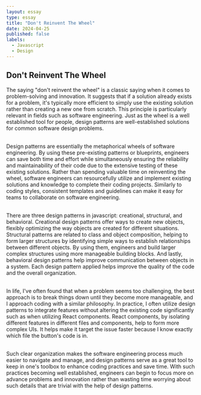 ```yaml
---
layout: essay
type: essay
title: "Don't Reinvent The Wheel"
date: 2024-04-25
published: false
labels:
  - Javascript
  - Design
---
```

 
## Don't Reinvent The Wheel

The saying "don't reinvent the wheel" is a classic saying when it comes to problem-solving and innovation. It suggests that if a solution already exists for a problem, it's typically more efficient to simply use the existing solution rather than creating a new one from scratch. This principle is particularly relevant in fields such as software engineering. Just as the wheel is a well established tool for people, design patterns are well-established solutions for common software design problems.<br><br>

Design patterns are essentially the metaphorical wheels of software engineering. By using these pre-existing patterns or blueprints, engineers can save both time and effort while simultaneously ensuring the reliability and maintainability of their code due to the extensive testing of these existing solutions. Rather than spending valuable time on reinventing the wheel, software engineers can resourcefully utilize  and implement existing solutions and knowledge to complete their coding projects. Similarly to coding styles, consistent templates and guidelines can make it easy for teams to collaborate on software engineering.<br><br>

There are three design patterns in javascript: creational, structural, and behavioral. Creational design patterns offer ways to create new objects, flexibly optimizing the way objects are created for different situations. Structural patterns are related to class and object composition, helping to form larger structures by identifying simple ways to establish relationships between different objects. By using them, engineers and build larger complex structures using more manageable building blocks. And lastly, behavioral design patterns help improve communication between objects in a system. Each design pattern applied helps improve the quality of the code and the overall organization.<br><br>

In life, I've often found that when a problem seems too challenging, the best approach is to break things down until they become more manageable, and I approach coding with a similar philosophy. In practice, I often utilize design patterns to integrate features without altering the existing code significantly such as when utilizing React components. React components, by isolating different features in different files and components, help to form more complex UIs. It helps make it target the issue faster because I know exactly which file the button's code is in.<br><br>

Such clear organization makes the software engineering process much easier to navigate and manage, and design patterns serve as a great tool to keep in one's toolbox to enhance coding practices and save time. With such practices becoming well established, engineers can begin to focus more on advance problems and innovation rather than wasting time worrying about such details that are trivial with the help of design patterns.                      

